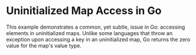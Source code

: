 # Uninitialized Map Access in Go

This example demonstrates a common, yet subtle, issue in Go: accessing elements in uninitialized maps. Unlike some languages that throw an exception upon accessing a key in an uninitialized map, Go returns the zero value for the map's value type.